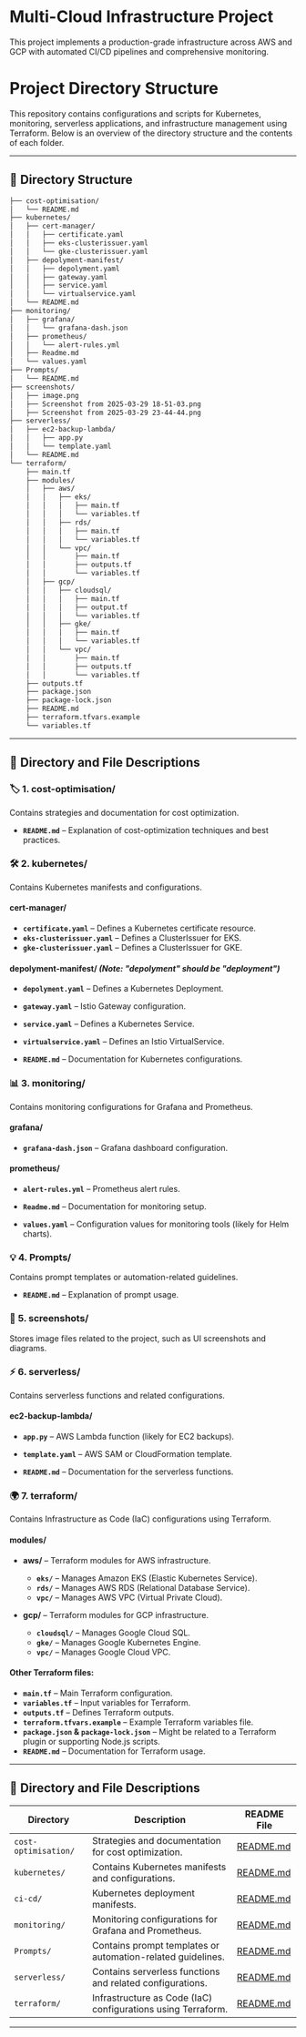 # Multi-Cloud Infrastructure Project

This project implements a production-grade infrastructure across AWS and GCP with automated CI/CD pipelines and comprehensive monitoring.


# Project Directory Structure

This repository contains configurations and scripts for Kubernetes, monitoring, serverless applications, and infrastructure management using Terraform. Below is an overview of the directory structure and the contents of each folder.

---

## 📂 **Directory Structure**

```bash
├── cost-optimisation/
│   └── README.md
├── kubernetes/
│   ├── cert-manager/
│   │   ├── certificate.yaml
│   │   ├── eks-clusterissuer.yaml
│   │   └── gke-clusterissuer.yaml
│   ├── depolyment-manifest/
│   │   ├── depolyment.yaml
│   │   ├── gateway.yaml
│   │   ├── service.yaml
│   │   └── virtualservice.yaml
│   └── README.md
├── monitoring/
│   ├── grafana/
│   │   └── grafana-dash.json
│   ├── prometheus/
│   │   └── alert-rules.yml
│   ├── Readme.md
│   └── values.yaml
├── Prompts/
│   └── README.md
├── screenshots/
│   ├── image.png
│   ├── Screenshot from 2025-03-29 18-51-03.png
│   ├── Screenshot from 2025-03-29 23-44-44.png
├── serverless/
│   ├── ec2-backup-lambda/
│   │   ├── app.py
│   │   └── template.yaml
│   └── README.md
└── terraform/
    ├── main.tf
    ├── modules/
    │   ├── aws/
    │   │   ├── eks/
    │   │   │   ├── main.tf
    │   │   │   └── variables.tf
    │   │   ├── rds/
    │   │   │   ├── main.tf
    │   │   │   └── variables.tf
    │   │   └── vpc/
    │   │       ├── main.tf
    │   │       ├── outputs.tf
    │   │       └── variables.tf
    │   ├── gcp/
    │   │   ├── cloudsql/
    │   │   │   ├── main.tf
    │   │   │   ├── output.tf
    │   │   │   └── variables.tf
    │   │   ├── gke/
    │   │   │   ├── main.tf
    │   │   │   └── variables.tf
    │   │   └── vpc/
    │   │       ├── main.tf
    │   │       ├── outputs.tf
    │   │       └── variables.tf
    ├── outputs.tf
    ├── package.json
    ├── package-lock.json
    ├── README.md
    ├── terraform.tfvars.example
    └── variables.tf
```

---

## 📁 **Directory and File Descriptions**

### 🏷️ **1. cost-optimisation/**
Contains strategies and documentation for cost optimization.
- **`README.md`** – Explanation of cost-optimization techniques and best practices.

### 🛠️ **2. kubernetes/**
Contains Kubernetes manifests and configurations.

#### **cert-manager/**
- **`certificate.yaml`** – Defines a Kubernetes certificate resource.
- **`eks-clusterissuer.yaml`** – Defines a ClusterIssuer for EKS.
- **`gke-clusterissuer.yaml`** – Defines a ClusterIssuer for GKE.

#### **depolyment-manifest/** *(Note: "depolyment" should be "deployment")*
- **`depolyment.yaml`** – Defines a Kubernetes Deployment.
- **`gateway.yaml`** – Istio Gateway configuration.
- **`service.yaml`** – Defines a Kubernetes Service.
- **`virtualservice.yaml`** – Defines an Istio VirtualService.

- **`README.md`** – Documentation for Kubernetes configurations.

### 📊 **3. monitoring/**
Contains monitoring configurations for Grafana and Prometheus.

#### **grafana/**
- **`grafana-dash.json`** – Grafana dashboard configuration.

#### **prometheus/**
- **`alert-rules.yml`** – Prometheus alert rules.

- **`Readme.md`** – Documentation for monitoring setup.
- **`values.yaml`** – Configuration values for monitoring tools (likely for Helm charts).

### 💡 **4. Prompts/**
Contains prompt templates or automation-related guidelines.
- **`README.md`** – Explanation of prompt usage.

### 📸 **5. screenshots/**
Stores image files related to the project, such as UI screenshots and diagrams.

### ⚡ **6. serverless/**
Contains serverless functions and related configurations.

#### **ec2-backup-lambda/**
- **`app.py`** – AWS Lambda function (likely for EC2 backups).
- **`template.yaml`** – AWS SAM or CloudFormation template.

- **`README.md`** – Documentation for the serverless functions.

### 🌍 **7. terraform/**
Contains Infrastructure as Code (IaC) configurations using Terraform.

#### **modules/**
- **aws/** – Terraform modules for AWS infrastructure.
  - **`eks/`** – Manages Amazon EKS (Elastic Kubernetes Service).
  - **`rds/`** – Manages AWS RDS (Relational Database Service).
  - **`vpc/`** – Manages AWS VPC (Virtual Private Cloud).

- **gcp/** – Terraform modules for GCP infrastructure.
  - **`cloudsql/`** – Manages Google Cloud SQL.
  - **`gke/`** – Manages Google Kubernetes Engine.
  - **`vpc/`** – Manages Google Cloud VPC.

#### Other Terraform files:
- **`main.tf`** – Main Terraform configuration.
- **`variables.tf`** – Input variables for Terraform.
- **`outputs.tf`** – Defines Terraform outputs.
- **`terraform.tfvars.example`** – Example Terraform variables file.
- **`package.json` & `package-lock.json`** – Might be related to a Terraform plugin or supporting Node.js scripts.
- **`README.md`** – Documentation for Terraform usage.

---

## 📁 **Directory and File Descriptions**

| Directory | Description | README File |
|-----------|-------------|-------------|
| `cost-optimisation/` | Strategies and documentation for cost optimization. | [README.md](cost-optimisation/README.md) |
| `kubernetes/` | Contains Kubernetes manifests and configurations. | [README.md](kubernetes/README.md) |
| `ci-cd/` | Kubernetes deployment manifests. | [README.md](.github/workflows/README.md) |
| `monitoring/` | Monitoring configurations for Grafana and Prometheus. | [README.md](monitoring/README.md) |
| `Prompts/` | Contains prompt templates or automation-related guidelines. | [README.md](Prompts/README.md) |
| `serverless/` | Contains serverless functions and related configurations. | [README.md](serverless/README.md) |
| `terraform/` | Infrastructure as Code (IaC) configurations using Terraform. | [README.md](terraform/README.md) |

---
